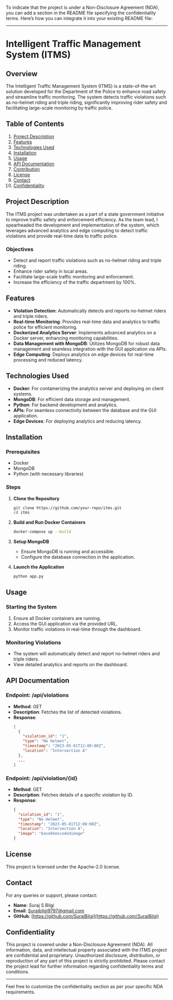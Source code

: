 To indicate that the project is under a Non-Disclosure Agreement (NDA), you can add a section in the README file specifying the confidentiality terms. Here’s how you can integrate it into your existing README file:

---

# Intelligent Traffic Management System (ITMS)

## Overview
The Intelligent Traffic Management System (ITMS) is a state-of-the-art solution developed for the Department of the Police to enhance road safety and streamline traffic monitoring. The system detects traffic violations such as no-helmet riding and triple riding, significantly improving rider safety and facilitating large-scale monitoring by traffic police.

## Table of Contents
1. [Project Description](#project-description)
2. [Features](#features)
3. [Technologies Used](#technologies-used)
4. [Installation](#installation)
5. [Usage](#usage)
6. [API Documentation](#api-documentation)
7. [Contribution](#contribution)
8. [License](#license)
9. [Contact](#contact)
10. [Confidentiality](#confidentiality)

## Project Description
The ITMS project was undertaken as a part of a state government initiative to improve traffic safety and enforcement efficiency. As the team lead, I spearheaded the development and implementation of the system, which leverages advanced analytics and edge computing to detect traffic violations and provide real-time data to traffic police.

### Objectives
- Detect and report traffic violations such as no-helmet riding and triple riding.
- Enhance rider safety in local areas.
- Facilitate large-scale traffic monitoring and enforcement.
- Increase the efficiency of the traffic department by 100%.

## Features
- **Violation Detection**: Automatically detects and reports no-helmet riders and triple riders.
- **Real-time Monitoring**: Provides real-time data and analytics to traffic police for efficient monitoring.
- **Dockerized Analytics Server**: Implements advanced analytics on a Docker server, enhancing monitoring capabilities.
- **Data Management with MongoDB**: Utilizes MongoDB for robust data management and seamless integration with the GUI application via APIs.
- **Edge Computing**: Deploys analytics on edge devices for real-time processing and reduced latency.

## Technologies Used
- **Docker**: For containerizing the analytics server and deploying on client systems.
- **MongoDB**: For efficient data storage and management.
- **Python**: For backend development and analytics.
- **APIs**: For seamless connectivity between the database and the GUI application.
- **Edge Devices**: For deploying analytics and reducing latency.

## Installation
### Prerequisites
- Docker
- MongoDB
- Python (with necessary libraries)

### Steps
1. **Clone the Repository**
   ```bash
   git clone https://github.com/your-repo/itms.git
   cd itms
   ```

2. **Build and Run Docker Containers**
   ```bash
   docker-compose up --build
   ```

3. **Setup MongoDB**
   - Ensure MongoDB is running and accessible.
   - Configure the database connection in the application.

4. **Launch the Application**
   ```bash
   python app.py
   ```

## Usage
### Starting the System
1. Ensure all Docker containers are running.
2. Access the GUI application via the provided URL.
3. Monitor traffic violations in real-time through the dashboard.

### Monitoring Violations
- The system will automatically detect and report no-helmet riders and triple riders.
- View detailed analytics and reports on the dashboard.

## API Documentation
### Endpoint: /api/violations
- **Method**: GET
- **Description**: Fetches the list of detected violations.
- **Response**:
  ```json
  [
    {
      "violation_id": "1",
      "type": "No Helmet",
      "timestamp": "2023-05-01T12:00:00Z",
      "location": "Intersection A"
    },
    ...
  ]
  ```

### Endpoint: /api/violation/{id}
- **Method**: GET
- **Description**: Fetches details of a specific violation by ID.
- **Response**:
  ```json
  {
    "violation_id": "1",
    "type": "No Helmet",
    "timestamp": "2023-05-01T12:00:00Z",
    "location": "Intersection A",
    "image": "base64encodedimage"
  }
  ```



## License
This project is licensed under the Apache-2.0 license.

## Contact
For any queries or support, please contact:
- **Name**: Suraj S Bilgi
- **Email**: Surajbilgi9797@gmail.com
- **GitHub**: [https://github.com/SurajBilgi](https://github.com/SurajBilgi)

## Confidentiality
This project is covered under a Non-Disclosure Agreement (NDA). All information, data, and intellectual property associated with the ITMS project are confidential and proprietary. Unauthorized disclosure, distribution, or reproduction of any part of this project is strictly prohibited. Please contact the project lead for further information regarding confidentiality terms and conditions.

---

Feel free to customize the confidentiality section as per your specific NDA requirements.
